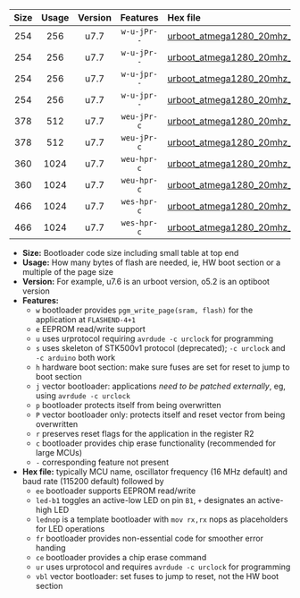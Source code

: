 |Size|Usage|Version|Features|Hex file|
|:-:|:-:|:-:|:-:|:--|
|254|256|u7.7|`w-u-jPr--`|[urboot_atmega1280_20mhz_19200bps_led+b7_ur_vbl.hex](https://raw.githubusercontent.com/stefanrueger/urboot.hex/main/mcus/atmega1280/fcpu_20mhz/19200_bps/urboot_atmega1280_20mhz_19200bps_led+b7_ur_vbl.hex)|
|254|256|u7.7|`w-u-jPr--`|[urboot_atmega1280_20mhz_19200bps_lednop_ur_vbl.hex](https://raw.githubusercontent.com/stefanrueger/urboot.hex/main/mcus/atmega1280/fcpu_20mhz/19200_bps/urboot_atmega1280_20mhz_19200bps_lednop_ur_vbl.hex)|
|254|256|u7.7|`w-u-jpr--`|[urboot_atmega1280_20mhz_19200bps_led+b7_fr_ur_vbl.hex](https://raw.githubusercontent.com/stefanrueger/urboot.hex/main/mcus/atmega1280/fcpu_20mhz/19200_bps/urboot_atmega1280_20mhz_19200bps_led+b7_fr_ur_vbl.hex)|
|254|256|u7.7|`w-u-jpr--`|[urboot_atmega1280_20mhz_19200bps_lednop_fr_ur_vbl.hex](https://raw.githubusercontent.com/stefanrueger/urboot.hex/main/mcus/atmega1280/fcpu_20mhz/19200_bps/urboot_atmega1280_20mhz_19200bps_lednop_fr_ur_vbl.hex)|
|378|512|u7.7|`weu-jPr-c`|[urboot_atmega1280_20mhz_19200bps_ee_led+b7_fr_ce_ur_vbl.hex](https://raw.githubusercontent.com/stefanrueger/urboot.hex/main/mcus/atmega1280/fcpu_20mhz/19200_bps/urboot_atmega1280_20mhz_19200bps_ee_led+b7_fr_ce_ur_vbl.hex)|
|378|512|u7.7|`weu-jPr-c`|[urboot_atmega1280_20mhz_19200bps_ee_lednop_fr_ce_ur_vbl.hex](https://raw.githubusercontent.com/stefanrueger/urboot.hex/main/mcus/atmega1280/fcpu_20mhz/19200_bps/urboot_atmega1280_20mhz_19200bps_ee_lednop_fr_ce_ur_vbl.hex)|
|360|1024|u7.7|`weu-hpr-c`|[urboot_atmega1280_20mhz_19200bps_ee_led+b7_fr_ce_ur.hex](https://raw.githubusercontent.com/stefanrueger/urboot.hex/main/mcus/atmega1280/fcpu_20mhz/19200_bps/urboot_atmega1280_20mhz_19200bps_ee_led+b7_fr_ce_ur.hex)|
|360|1024|u7.7|`weu-hpr-c`|[urboot_atmega1280_20mhz_19200bps_ee_lednop_fr_ce_ur.hex](https://raw.githubusercontent.com/stefanrueger/urboot.hex/main/mcus/atmega1280/fcpu_20mhz/19200_bps/urboot_atmega1280_20mhz_19200bps_ee_lednop_fr_ce_ur.hex)|
|466|1024|u7.7|`wes-hpr-c`|[urboot_atmega1280_20mhz_19200bps_ee_led+b7_fr_ce.hex](https://raw.githubusercontent.com/stefanrueger/urboot.hex/main/mcus/atmega1280/fcpu_20mhz/19200_bps/urboot_atmega1280_20mhz_19200bps_ee_led+b7_fr_ce.hex)|
|466|1024|u7.7|`wes-hpr-c`|[urboot_atmega1280_20mhz_19200bps_ee_lednop_fr_ce.hex](https://raw.githubusercontent.com/stefanrueger/urboot.hex/main/mcus/atmega1280/fcpu_20mhz/19200_bps/urboot_atmega1280_20mhz_19200bps_ee_lednop_fr_ce.hex)|

- **Size:** Bootloader code size including small table at top end
- **Usage:** How many bytes of flash are needed, ie, HW boot section or a multiple of the page size
- **Version:** For example, u7.6 is an urboot version, o5.2 is an optiboot version
- **Features:**
  + `w` bootloader provides `pgm_write_page(sram, flash)` for the application at `FLASHEND-4+1`
  + `e` EEPROM read/write support
  + `u` uses urprotocol requiring `avrdude -c urclock` for programming
  + `s` uses skeleton of STK500v1 protocol (deprecated); `-c urclock` and `-c arduino` both work
  + `h` hardware boot section: make sure fuses are set for reset to jump to boot section
  + `j` vector bootloader: applications *need to be patched externally*, eg, using `avrdude -c urclock`
  + `p` bootloader protects itself from being overwritten
  + `P` vector bootloader only: protects itself and reset vector from being overwritten
  + `r` preserves reset flags for the application in the register R2
  + `c` bootloader provides chip erase functionality (recommended for large MCUs)
  + `-` corresponding feature not present
- **Hex file:** typically MCU name, oscillator frequency (16 MHz default) and baud rate (115200 default) followed by
  + `ee` bootloader supports EEPROM read/write
  + `led-b1` toggles an active-low LED on pin `B1`, `+` designates an active-high LED
  + `lednop` is a template bootloader with `mov rx,rx` nops as placeholders for LED operations
  + `fr` bootloader provides non-essential code for smoother error handing
  + `ce` bootloader provides a chip erase command
  + `ur` uses urprotocol and requires `avrdude -c urclock` for programming
  + `vbl` vector bootloader: set fuses to jump to reset, not the HW boot section
